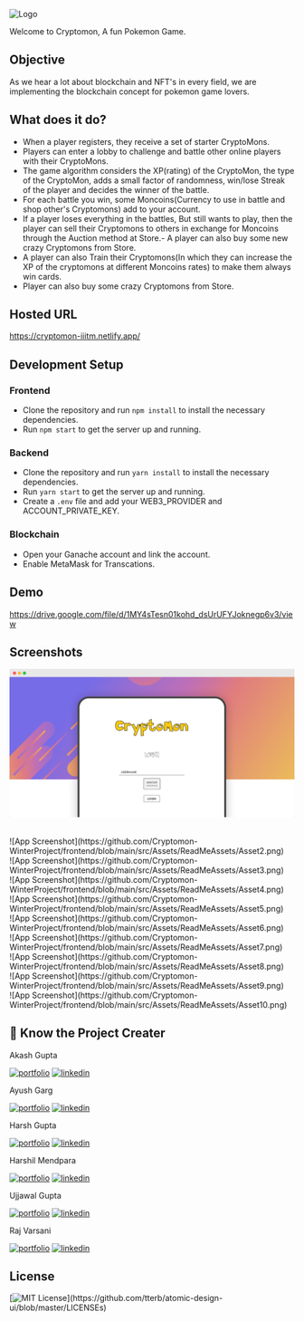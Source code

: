 ![Logo](https://res.cloudinary.com/connect-x/image/upload/v1645082778/CryptomonLogo_da9mc3.png)

Welcome to Cryptomon, A fun Pokemon Game.

## Objective

As we hear a lot about blockchain and NFT's in every field, we are implementing the blockchain concept for pokemon game lovers.

## What does it do?

- When a player registers, they receive a set of starter CryptoMons.
- Players can enter a lobby to challenge and battle other online players with their CryptoMons.
- The game algorithm considers the XP(rating) of the CryptoMon, the type of the CryptoMon, adds a small factor of randomness, win/lose Streak of the player and decides the winner of the battle.
- For each battle you win, some Moncoins(Currency to use in battle and shop other's Cryptomons) add to your account.
- If a player loses everything in the battles, But still wants to play, then the player can sell their Cryptomons to others in exchange for Moncoins through the Auction method at Store.- A player can also buy some new crazy Cryptomons from Store.
- A player can also Train their Cryptomons(In which they can increase the XP of the cryptomons at different Moncoins rates) to make them always win cards.
- Player can also buy some crazy Cryptomons from Store.

## Hosted URL

https://cryptomon-iiitm.netlify.app/

## Development Setup

### Frontend

- Clone the repository and run `npm install` to install the necessary dependencies.
- Run `npm start` to get the server up and running.

### Backend

- Clone the repository and run `yarn install` to install the necessary dependencies.
- Run `yarn start` to get the server up and running.
- Create a `.env` file and add your WEB3_PROVIDER and ACCOUNT_PRIVATE_KEY.

### Blockchain

- Open your Ganache account and link the account.
- Enable MetaMask for Transcations.

## Demo

https://drive.google.com/file/d/1MY4sTesn01kohd_dsUrUFYJoknegp6v3/view

## Screenshots

![App Screenshot](https://github.com/Cryptomon-WinterProject/frontend/blob/main/src/Assets/ReadMeAssets/Asset1.png)

<br>
![App Screenshot](https://github.com/Cryptomon-WinterProject/frontend/blob/main/src/Assets/ReadMeAssets/Asset2.png)

<br>
![App Screenshot](https://github.com/Cryptomon-WinterProject/frontend/blob/main/src/Assets/ReadMeAssets/Asset3.png)

<br>
![App Screenshot](https://github.com/Cryptomon-WinterProject/frontend/blob/main/src/Assets/ReadMeAssets/Asset4.png)

<br>
![App Screenshot](https://github.com/Cryptomon-WinterProject/frontend/blob/main/src/Assets/ReadMeAssets/Asset5.png)

<br>
![App Screenshot](https://github.com/Cryptomon-WinterProject/frontend/blob/main/src/Assets/ReadMeAssets/Asset6.png)

<br>
![App Screenshot](https://github.com/Cryptomon-WinterProject/frontend/blob/main/src/Assets/ReadMeAssets/Asset7.png)

<br>
![App Screenshot](https://github.com/Cryptomon-WinterProject/frontend/blob/main/src/Assets/ReadMeAssets/Asset8.png)

<br>
![App Screenshot](https://github.com/Cryptomon-WinterProject/frontend/blob/main/src/Assets/ReadMeAssets/Asset9.png)

<br>
![App Screenshot](https://github.com/Cryptomon-WinterProject/frontend/blob/main/src/Assets/ReadMeAssets/Asset10.png)

## 🔗 Know the Project Creater

Akash Gupta

[![portfolio](https://img.shields.io/badge/github_portfolio-000?style=for-the-badge&logo=ko-fi&logoColor=white)](https://github.com/akashgupta1909)
[![linkedin](https://img.shields.io/badge/linkedin-0A66C2?style=for-the-badge&logo=linkedin&logoColor=white)](https://www.linkedin.com/in/akash-gupta-1909/)

Ayush Garg

[![portfolio](https://img.shields.io/badge/github_portfolio-000?style=for-the-badge&logo=ko-fi&logoColor=white)](https://github.com/Ayush-019)
[![linkedin](https://img.shields.io/badge/linkedin-0A66C2?style=for-the-badge&logo=linkedin&logoColor=white)](https://www.linkedin.com/in/ayush-garg-4ba2b1206/)

Harsh Gupta

[![portfolio](https://img.shields.io/badge/github_portfolio-000?style=for-the-badge&logo=ko-fi&logoColor=white)](https://github.com/harshgupta1249)
[![linkedin](https://img.shields.io/badge/linkedin-0A66C2?style=for-the-badge&logo=linkedin&logoColor=white)](https://www.linkedin.com/in/harsh-gupta-72b32120a/)

Harshil Mendpara

[![portfolio](https://img.shields.io/badge/github_portfolio-000?style=for-the-badge&logo=ko-fi&logoColor=white)](https://github.com/HarshilMendpara)
[![linkedin](https://img.shields.io/badge/linkedin-0A66C2?style=for-the-badge&logo=linkedin&logoColor=white)](https://www.linkedin.com/in/harshil-mendpara/)

Ujjawal Gupta

[![portfolio](https://img.shields.io/badge/github_portfolio-000?style=for-the-badge&logo=ko-fi&logoColor=white)](https://github.com/UjjawalGupta30)
[![linkedin](https://img.shields.io/badge/linkedin-0A66C2?style=for-the-badge&logo=linkedin&logoColor=white)](https://www.linkedin.com/in/ujjawalgupta30/)

Raj Varsani

[![portfolio](https://img.shields.io/badge/github_portfolio-000?style=for-the-badge&logo=ko-fi&logoColor=white)](https://github.com/RajVarsani)
[![linkedin](https://img.shields.io/badge/linkedin-0A66C2?style=for-the-badge&logo=linkedin&logoColor=white)](https://www.linkedin.com/in/varsani-raj/)

## License

[![MIT License](https://img.shields.io/apm/l/atomic-design-ui.svg?)](https://github.com/tterb/atomic-design-ui/blob/master/LICENSEs)
